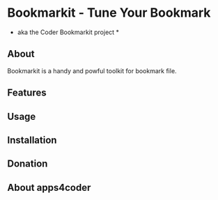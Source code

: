 # Bookmarkit - Tune Your Bookmark #
* aka the Coder Bookmarkit project *

About
-----
Bookmarkit is a handy and powful toolkit for bookmark file.

Features
--------


Usage
-----


Installation
------------


Donation
--------


About apps4coder
----------------